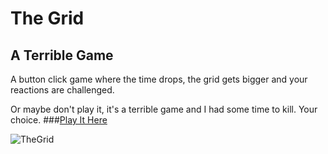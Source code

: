 # The Grid
## A Terrible Game
A button click game where the time drops, the grid gets bigger and your reactions are challenged.

Or maybe don't play it, it's a terrible game and I had some time to kill. Your choice.
###[Play It Here](http://echoes221.github.io/index.html)

![TheGrid](http://echoes221.github.io/img/theGrid.png)
